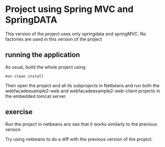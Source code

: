 
# Project using Spring MVC  and SpringDATA

This version of the project uses only springdata and springMVC.
No factories are used in this version of the project



## running the application
As usual, build the whole project using 
```
mvn clean install
```
Then open the project and all its subprojects in Netbeans and run both the webfacadeexample2-web and webfacadeexample2-web-client projects in the embedded tomcat server.

## exercise

Run the project in netbeans ans see that it works similarly to the previous version

Try using netbeans to do a diff with the previous version of the project.














